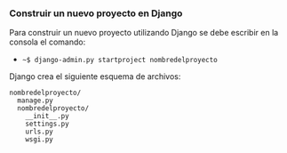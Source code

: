 ### Construir un nuevo proyecto en Django
Para construir un nuevo proyecto utilizando Django se debe escribir en la consola el comando:
* `~$ django-admin.py startproject nombredelproyecto`

Django crea el siguiente esquema de archivos:
```
nombredelproyecto/
  manage.py
  nombredelproyecto/
    __init__.py
    settings.py
    urls.py
    wsgi.py
```